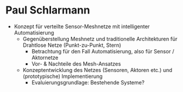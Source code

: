 # Paul Schlarmann
* Konzept für verteilte Sensor-Meshnetze mit intelligenter Automatisierung
  * Gegenüberstellung Meshnetz und traditionelle Architekturen für Drahtlose Netze (Punkt-zu-Punkt, Stern)
    * Betrachtung für den Fall Automatisierung, also für Sensor / Aktornetze
    * Vor- & Nachteile des Mesh-Ansatzes 
  * Konzeptentwicklung des Netzes (Sensoren, Aktoren etc.) und (prototypische) Implementierung
    * Evaluierungsgrundlage: Bestehende Systeme?

